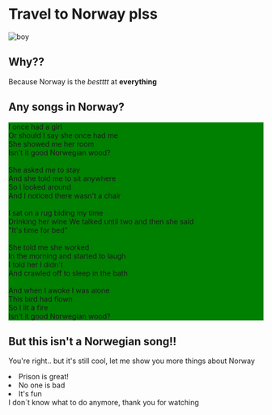 <!DOCTYPE html>
<html>
    <head>
        <meta charset="utf-8">
        <title>Project: Travel webpage</title>
    </head>
    <body>
    <style>
        #NW {
            background-color: green;
        }
    </style>
        <h1>Travel to Norway plss </h1>
        <img src= "https://cdn.kastatic.org/third_party/javascript-khansrc/live-editor/build/images/cute/CharacterBoy.png" alt= "boy"> 
        <h2> Why??</h2>
        <p> Because Norway is the <em>bestttt</em> at <strong>everything</strong></p>
        <h2> Any songs in Norway?</h2>
        <p id = "NW">I once had a girl <br>
Or should I say she once had me<br>
She showed me her room<br>
Isn't it good Norwegian wood?<br><br>
She asked me to stay<br>
And she told me to sit anywhere<br>
So I looked around<br>
And I noticed there wasn't a chair<br><br>
I sat on a rug biding my time<br>
Drinking her wine
We talked until two and then she said<br>
"It's time for bed"<br><br>
She told me she worked<br>
In the morning and started to laugh<br>
I told her I didn't<br>
And crawled off to sleep in the bath<br><br>
And when I awoke I was alone<br>
This bird had flown<br>
So I lit a fire<br>
Isn't it good Norwegian wood?<br></p>
<h2> But this isn't a Norwegian song!!</h2>
<p> You're right.. but it's still cool, let me show you more things about Norway 
    <li> Prison is great!
    <li>No one is bad
    <li>It's fun </li>
    I don´t know what to do anymore, thank you for watching
</p>
    </body>
</html>

